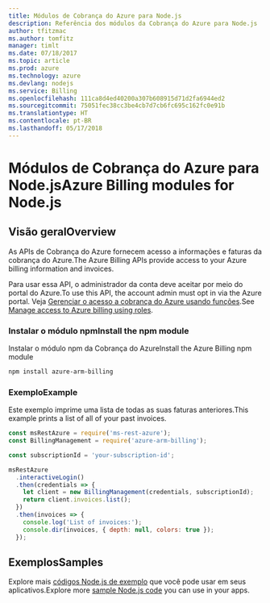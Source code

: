 ```yaml
---
title: Módulos de Cobrança do Azure para Node.js
description: Referência dos módulos da Cobrança do Azure para Node.js
author: tfitzmac
ms.author: tomfitz
manager: timlt
ms.date: 07/18/2017
ms.topic: article
ms.prod: azure
ms.technology: azure
ms.devlang: nodejs
ms.service: Billing
ms.openlocfilehash: 111ca8d4ed40200a307b608915d71d2fa6944ed2
ms.sourcegitcommit: 75051fec38cc3be4cb7d7cb6fc695c162fc0e91b
ms.translationtype: HT
ms.contentlocale: pt-BR
ms.lasthandoff: 05/17/2018
---
```

# <a name="azure-billing-modules-for-nodejs"></a><span data-ttu-id="1b8f0-103">Módulos de Cobrança do Azure para Node.js</span><span class="sxs-lookup"><span data-stu-id="1b8f0-103">Azure Billing modules for Node.js</span></span>

## <a name="overview"></a><span data-ttu-id="1b8f0-104">Visão geral</span><span class="sxs-lookup"><span data-stu-id="1b8f0-104">Overview</span></span>
<span data-ttu-id="1b8f0-105">As APIs de Cobrança do Azure fornecem acesso a informações e faturas da cobrança do Azure.</span><span class="sxs-lookup"><span data-stu-id="1b8f0-105">The Azure Billing APIs provide access to your Azure billing information and invoices.</span></span>

<span data-ttu-id="1b8f0-106">Para usar essa API, o administrador da conta deve aceitar por meio do portal do Azure.</span><span class="sxs-lookup"><span data-stu-id="1b8f0-106">To use this API, the account admin must opt in via the Azure portal.</span></span> <span data-ttu-id="1b8f0-107">Veja [Gerenciar o acesso a cobrança do Azure usando funções](https://docs.microsoft.com/azure/billing/billing-manage-access).</span><span class="sxs-lookup"><span data-stu-id="1b8f0-107">See [Manage access to Azure billing using roles](https://docs.microsoft.com/azure/billing/billing-manage-access).</span></span>

### <a name="install-the-npm-module"></a><span data-ttu-id="1b8f0-108">Instalar o módulo npm</span><span class="sxs-lookup"><span data-stu-id="1b8f0-108">Install the npm module</span></span> 

<span data-ttu-id="1b8f0-109">Instalar o módulo npm da Cobrança do Azure</span><span class="sxs-lookup"><span data-stu-id="1b8f0-109">Install the Azure Billing npm module</span></span> 

```bash
npm install azure-arm-billing
```
### <a name="example"></a><span data-ttu-id="1b8f0-110">Exemplo</span><span class="sxs-lookup"><span data-stu-id="1b8f0-110">Example</span></span> 
 
<span data-ttu-id="1b8f0-111">Este exemplo imprime uma lista de todas as suas faturas anteriores.</span><span class="sxs-lookup"><span data-stu-id="1b8f0-111">This example prints a list of all of your past invoices.</span></span>
 
```javascript 
const msRestAzure = require('ms-rest-azure');
const BillingManagement = require('azure-arm-billing');

const subscriptionId = 'your-subscription-id';

msRestAzure
  .interactiveLogin()
  .then(credentials => {
    let client = new BillingManagement(credentials, subscriptionId);
    return client.invoices.list();
  })
  .then(invoices => {
    console.log('List of invoices:');
    console.dir(invoices, { depth: null, colors: true });
  });
``` 


## <a name="samples"></a><span data-ttu-id="1b8f0-112">Exemplos</span><span class="sxs-lookup"><span data-stu-id="1b8f0-112">Samples</span></span>

<span data-ttu-id="1b8f0-113">Explore mais [códigos Node.js de exemplo](https://azure.microsoft.com/resources/samples/?platform=nodejs) que você pode usar em seus aplicativos.</span><span class="sxs-lookup"><span data-stu-id="1b8f0-113">Explore more [sample Node.js code](https://azure.microsoft.com/resources/samples/?platform=nodejs) you can use in your apps.</span></span>
